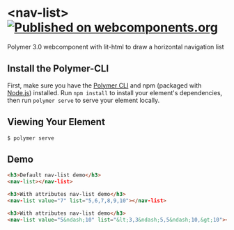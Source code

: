 # \<nav-list\> [![Published on webcomponents.org](https://img.shields.io/badge/webcomponents.org-published-blue.svg)](https://www.webcomponents.org/element/@manufosela/nav-list)
Polymer 3.0 webcomponent with lit-html to draw a horizontal navigation list


## Install the Polymer-CLI

First, make sure you have the [Polymer CLI](https://www.npmjs.com/package/polymer-cli) and npm (packaged with [Node.js](https://nodejs.org)) installed. Run `npm install` to install your element's dependencies, then run `polymer serve` to serve your element locally.

## Viewing Your Element

```
$ polymer serve
```

## Demo

<!--
```
<custom-element-demo>
  <template>
    <script src="../webcomponentsjs/webcomponents-lite.js"></script>
    <link rel="import" href="nav-list.html">
    <next-code-block></next-code-block>
  </template>
</custom-element-demo>
```
-->
```html
<h3>Default nav-list demo</h3>
<nav-list></nav-list>

<h3>With attributes nav-list demo</h3>
<nav-list value="7" list="5,6,7,8,9,10"></nav-list>

<h3>With attributes nav-list demo</h3>
<nav-list value="5&ndash;10" list="&lt;3,3&ndash;5,5&ndash;10,&gt;10"></nav-list>
```
